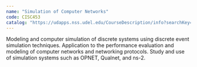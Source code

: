 ```yaml
---
name: "Simulation of Computer Networks"
code: CISC453
catalog: "https://udapps.nss.udel.edu/CourseDescription/info?searchKey=2020%7cCISC453"
---
```


Modeling and computer simulation of discrete systems using discrete event simulation techniques. Application to the performance evaluation and modeling of computer networks and networking protocols. Study and use of simulation systems such as OPNET, Qualnet, and ns-2.